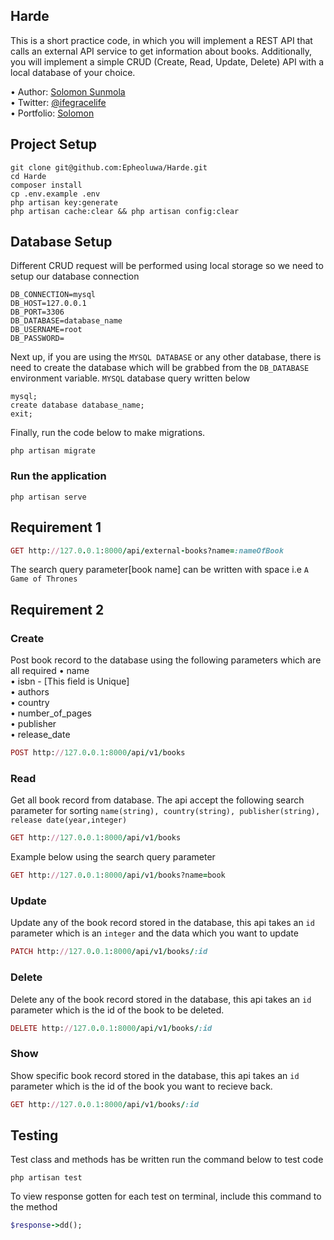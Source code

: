 ## Harde 
This is a short practice code, in which you will implement a REST API that calls an external
API service to get information about books. Additionally, you will implement a simple CRUD
(Create, Read, Update, Delete) API with a local database of your choice.

•	Author: [Solomon Sunmola](https://github.com/Epheoluwa) <br>
•	Twitter: [@ifegracelife](https://twitter.com/ifegracelife) <br>
•	Portfolio: [Solomon](https://epheoluwa-portfolio.netlify.app/) <br>

## Project Setup
```
git clone git@github.com:Epheoluwa/Harde.git
cd Harde
composer install
cp .env.example .env 
php artisan key:generate
php artisan cache:clear && php artisan config:clear 
```

## Database Setup
Different CRUD request will be performed using local storage so we need to setup our database connection
```
DB_CONNECTION=mysql
DB_HOST=127.0.0.1
DB_PORT=3306
DB_DATABASE=database_name
DB_USERNAME=root
DB_PASSWORD=
```

Next up, if you are using the ```MYSQL DATABASE``` or any other database, there is need to create the database which will be grabbed from the ```DB_DATABASE``` environment variable. ```MYSQL``` database query written below
```
mysql;
create database database_name;
exit;
```

Finally, run the code below to make migrations.
```
php artisan migrate
```

### Run the application

```
php artisan serve
```

## Requirement 1

```ruby
GET http://127.0.0.1:8000/api/external-books?name=:nameOfBook
```
The search query parameter[book name] can be written with space i.e  ```A Game of Thrones```

## Requirement 2
### Create
Post book record to the database using the following parameters which are all required
•	name <br>
•	isbn - [This field is Unique] <br>
•	authors <br>
•	country <br>
•	number_of_pages <br>
•	publisher <br>
•	release_date <br>

```ruby
POST http://127.0.0.1:8000/api/v1/books
```

### Read
Get all book record from database. The api accept the following search parameter for sorting ```name(string), country(string), publisher(string), release date(year,integer)```

```ruby
GET http://127.0.0.1:8000/api/v1/books
```
Example below using the search query parameter

```ruby
GET http://127.0.0.1:8000/api/v1/books?name=book
```

### Update
Update any of the book record stored in the database, this api takes an ```id``` parameter which is an ```integer``` and the data which you want to update
```ruby
PATCH http://127.0.0.1:8000/api/v1/books/:id
```

### Delete
Delete any of the book record stored in the database, this api takes an ```id``` parameter which is the id of the book to be deleted.
```ruby
DELETE http://127.0.0.1:8000/api/v1/books/:id
```

### Show
Show specific book record stored in the database, this api takes an ```id``` parameter which is the id of the book you want to recieve back.
```ruby
GET http://127.0.0.1:8000/api/v1/books/:id
```

## Testing
Test class and methods has be written run the command below to test code
```
php artisan test
```
To view response gotten for each test on terminal, include this command to the method
```ruby
$response->dd();
```
